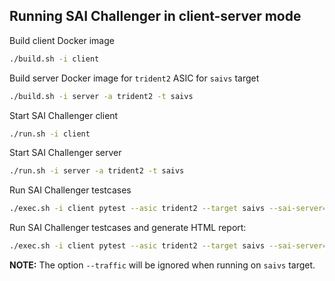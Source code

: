 ## Running SAI Challenger in client-server mode

Build client Docker image
```sh
./build.sh -i client
```

Build server Docker image for `trident2` ASIC for `saivs` target
```sh
./build.sh -i server -a trident2 -t saivs
```

Start SAI Challenger client
```sh
./run.sh -i client
```

Start SAI Challenger server
```sh
./run.sh -i server -a trident2 -t saivs
```

Run SAI Challenger testcases
```sh
./exec.sh -i client pytest --asic trident2 --target saivs --sai-server=172.17.0.4 -v -k "test_l2_basic"
```

Run SAI Challenger testcases and generate HTML report:
```sh
./exec.sh -i client pytest --asic trident2 --target saivs --sai-server=172.17.0.4 -v -k "test_l2_basic" --html=report.html --self-contained-html
```

**NOTE:** The option `--traffic` will be ignored when running on `saivs` target.

